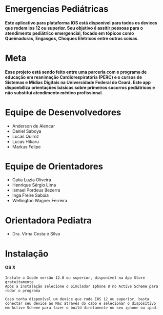 # Emergencias Pediátricas

#### Este aplicativo para plataforma IOS está disponível para todos os devices que rodem ios 12 ou superior. Seu objetivo é assitir pessoas para o atendimento pediátrico emergencial, focado em tópicos como Queimaduras, Engasgos, Choques Elétricos entre outras coisas.  

# Meta

#### Esse projeto está sendo feito entre uma parceria com o programa de educação em reanimação Cardiorespiratória (PERC) e o cursos de Sistemas e Mídias Digitais na Universidade Federal do Ceará. Este app disponbiliza orientações básicas sobre primeiros socorros pediátricos e não substitui atendimento médico profissional. 

# Equipe de Desenvolvedores

* Anderson de Alencar
* Daniel Saboya
* Lucas Quiroz
* Lucas Hikaru
* Markus Felipe

# Equipe de Orientadores 

* Catia Luzia Oliveira
* Henrique Sérgio Lima
* Ismael Pordeus Bezerra
* Inga Freire Saboia
* Wellington Wagner Ferreira

# Orientadora Pediatra 

* Dra. Virna Costa e Silva


# Instalação
#### OS X 

```
Instale o Xcode versão 12.0 ou superior, disponível na App Store gratuitamente 
Após a instalação selecione o Simulador Iphone 8 no Active Scheme para rodar o programa
````

````
Caso tenha disponível um device que rode IOS 12 ou superior, basta conectar seu device ao Mac através do cabo e selecionar o dispositivo em Active Scheme para fazer o build diretamente no seu iphone ou ipad.
